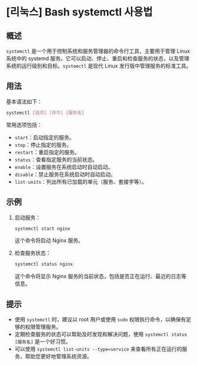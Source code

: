 # [리눅스] Bash systemctl 사용법

## 概述
`systemctl` 是一个用于控制系统和服务管理器的命令行工具，主要用于管理 Linux 系统中的 systemd 服务。它可以启动、停止、重启和检查服务的状态，以及管理系统的运行级别和目标。`systemctl` 是现代 Linux 发行版中管理服务的标准工具。

## 用法
基本语法如下：
```bash
systemctl [选项] [命令] [服务名]
```
常用选项包括：
- `start`：启动指定的服务。
- `stop`：停止指定的服务。
- `restart`：重启指定的服务。
- `status`：查看指定服务的当前状态。
- `enable`：设置服务在系统启动时自动启动。
- `disable`：禁止服务在系统启动时自动启动。
- `list-units`：列出所有已加载的单元（服务、套接字等）。

## 示例
1. 启动服务：
   ```bash
   systemctl start nginx
   ```
   这个命令将启动 Nginx 服务。

2. 检查服务状态：
   ```bash
   systemctl status nginx
   ```
   这个命令将显示 Nginx 服务的当前状态，包括是否正在运行、最近的日志等信息。

## 提示
- 使用 `systemctl` 时，建议以 root 用户或使用 `sudo` 权限执行命令，以确保有足够的权限管理服务。
- 定期检查服务的状态可以帮助及时发现和解决问题，使用 `systemctl status [服务名]` 是一个好习惯。
- 可以使用 `systemctl list-units --type=service` 来查看所有正在运行的服务，帮助您更好地管理系统资源。